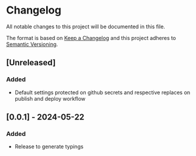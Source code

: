 # Changelog

All notable changes to this project will be documented in this file.

The format is based on [Keep a Changelog](http://keepachangelog.com/en/1.0.0/)
and this project adheres to [Semantic Versioning](http://semver.org/spec/v2.0.0.html).

## [Unreleased]

### Added

- Default settings protected on github secrets and respective replaces on publish and deploy workflow

## [0.0.1] - 2024-05-22

### Added

- Release to generate typings
